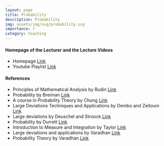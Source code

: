 ```yaml
---
layout: page
title: Probability
description: Probability
img: assets/img/svg/probability.svg
importance: 7
category: teaching
---
```


#### Homepage of the Lecturer and the Lecture Videos

- Homepage [Link](https://w3.impa.br/~landim/)
- Youtube Playlist [Link](https://www.youtube.com/watch?v=Q5bGmDTZQhk&list=PLo4jXE-LdDTS5BYqea-LcHdtjKwVcepP7)

#### References

- Principles of Mathematical Analysis by Rudin [Link](https://www.mheducation.com/highered/product/principles-mathematical-analysis-rudin/M9780070542358.html)
- Probability by Breiman [Link](https://epubs.siam.org/doi/book/10.1137/1.9781611971286)
- A course in Probability Theory by Chung [Link](https://www.sciencedirect.com/book/9780080570402/a-course-in-probability-theory)
- Large Deviations Techniques and Applications by Dembo and Zeitouni [Link](https://link.springer.com/book/10.1007/978-3-642-03311-7)
- Large deviations by Deuschel and Stroock [Link](https://www.elsevier.com/books/large-deviations/deuschel/978-0-12-213150-9)
- Probability by Durrett [Link](https://www.cambridge.org/core/books/probability/DD9A1907F810BB14CCFF022CDFC5677A)
- Introduction to Measure and Integration by Taylor [Link](https://www.cambridge.org/core/books/introduction-to-measure-and-integration/49EE3517168DBCB26D4D8288CA652631)
- Large deviations and applications by Varadhan [Link](https://epubs.siam.org/doi/book/10.1137/1.9781611970241)
- Probability Theory by Varadhan [Link](https://www.ams.org/books/cln/007/)
